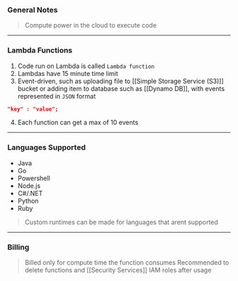 
### General Notes

> Compute power in the cloud to execute code

___

### Lambda Functions

1. Code run on Lambda is called `Lambda function`
2. Lambdas have 15 minute time limit
3. Event-driven, such as uploading file to [[Simple Storage Service (S3)]] bucket or adding item to database such as [[Dynamo DB]], with events represented in `JSON` format 

``` JSON
"key" : "value";
```

4. Each function can get a max of 10 events

___

### Languages Supported

* Java
* Go
* Powershell
* Node.js
* C#/.NET
* Python
* Ruby

>Custom runtimes can be made for languages that arent supported

___

### Billing

> Billed only for compute time the function consumes
> Recommended to delete functions and [[Security Services]] IAM roles after usage